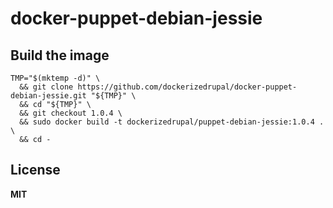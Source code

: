# docker-puppet-debian-jessie

## Build the image

    TMP="$(mktemp -d)" \
      && git clone https://github.com/dockerizedrupal/docker-puppet-debian-jessie.git "${TMP}" \
      && cd "${TMP}" \
      && git checkout 1.0.4 \
      && sudo docker build -t dockerizedrupal/puppet-debian-jessie:1.0.4 . \
      && cd -

## License

**MIT**
